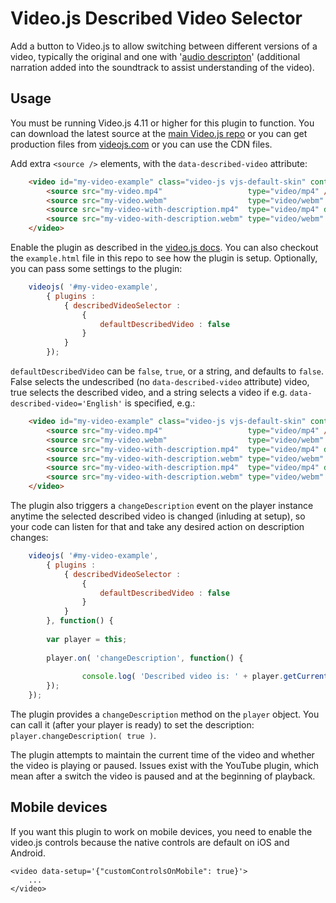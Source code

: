Video.js Described Video Selector
=================================

Add a button to Video.js to allow switching between different versions of a video,
typically the original and one with '[audio descripton](http://www.wikipedia.org/wiki/Audio_description)' (additional narration added 
into the soundtrack to assist understanding of the video).

Usage
-----

You must be running Video.js 4.11 or higher for this plugin to function. You can download the latest source at the [main Video.js repo](https://github.com/videojs/video.js) or you can get production files from [videojs.com](http://videojs.com) or you can use the CDN files.

Add extra `<source />` elements, with the `data-described-video` attribute:

````html
	<video id="my-video-example" class="video-js vjs-default-skin" controls width="640" height="360" >
		<source src="my-video.mp4"                   type="video/mp4" />
		<source src="my-video.webm"                  type="video/webm" />
		<source src="my-video-with-description.mp4"  type="video/mp4" data-described-video />
		<source src="my-video-with-description.webm" type="video/webm" data-described-video />
	</video>
````

Enable the plugin as described in the [video.js docs](https://github.com/videojs/video.js/blob/v4.5.2/docs/guides/plugins.md#step-3-using-a-plugin). You can also checkout the `example.html` file in this repo to see how the plugin is setup. Optionally, you can pass some settings to the plugin:

````javascript
    videojs( '#my-video-example',
    	{ plugins : 
    		{ describedVideoSelector :
    			{
    				defaultDescribedVideo : false
    			}
    		}
    	});
````

`defaultDescribedVideo` can be `false`, `true`, or a string, and defaults to `false`. False selects the undescribed (no `data-described-video` attribute) video, true selects the described video, and a string selects a video if e.g. `data-described-video='English'` is specified, e.g.:

````html
	<video id="my-video-example" class="video-js vjs-default-skin" controls width="640" height="360" >
		<source src="my-video.mp4"                   type="video/mp4" />
		<source src="my-video.webm"                  type="video/webm" />
		<source src="my-video-with-description.mp4"  type="video/mp4" data-described-video="English" />
		<source src="my-video-with-description.webm" type="video/webm" data-described-video="English" />
		<source src="my-video-with-description.mp4"  type="video/mp4" data-described-video="Spanish" />
		<source src="my-video-with-description.webm" type="video/webm" data-described-video="Spanish" />
	</video>
````

The plugin also triggers a `changeDescription` event on the player instance anytime the selected described video is changed (inluding at setup), so your code can listen for that and take any desired action on description changes:

````javascript
    videojs( '#my-video-example',
    	{ plugins : 
    		{ describedVideoSelector :
    			{
    				defaultDescribedVideo : false
    			}
    		}
    	}, function() {
		
		var player = this;
		
		player.on( 'changeDescription', function() {
			
				console.log( 'Described video is: ' + player.getCurrentDescription() );
		});
	});
````

The plugin provides a `changeDescription` method on the `player` object. You can call it (after your player is ready) to set the description: `player.changeDescription( true )`.

The plugin attempts to maintain the current time of the video and whether the video is playing or paused. Issues exist with the YouTube plugin, which mean after a switch the video is paused and at the beginning of playback.

Mobile devices
--------------
If you want this plugin to work on mobile devices, you need to enable the video.js controls because the native controls are default on iOS and Android.

	<video data-setup='{"customControlsOnMobile": true}'>
		...
	</video>

